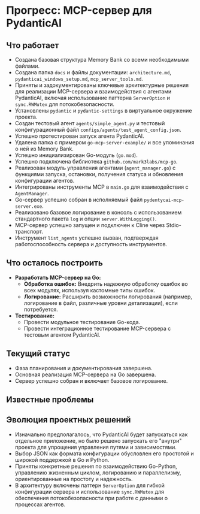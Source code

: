 # Прогресс: MCP-сервер для PydanticAI

## Что работает

*   Создана базовая структура Memory Bank со всеми необходимыми файлами.
*   Создана папка `docs` и файлы документации: `architecture.md`, `pydanticai_windows_setup.md`, `mcp_server_tools.md`.
*   Приняты и задокументированы ключевые архитектурные решения для реализации MCP-сервера и взаимодействия с агентами PydanticAI, включая использование паттерна `ServerOption` и `sync.RWMutex` для потокобезопасности.
*   Установлены `pydantic` и `pydantic-settings` в виртуальное окружение проекта.
*   Создан тестовый агент `agents/simple_agent.py` и тестовый конфигурационный файл `configs/agents/test_agent_config.json`.
*   Успешно протестирован запуск агента PydanticAI.
*   Удалена папка с примером `go-mcp-server-example/` и все упоминания о ней из Memory Bank.
*   Успешно инициализирован Go-модуль (`go.mod`).
*   Успешно подключена библиотека `github.com/mark3labs/mcp-go`.
*   Реализован модуль управления агентами (`agent_manager.go`) с функциями запуска, остановки, получения статуса и обновления конфигурации агентов.
*   Интегрированы инструменты MCP в `main.go` для взаимодействия с `AgentManager`.
*   Go-сервер успешно собран в исполняемый файл `pydentycai-mcp-server.exe`.
*   Реализовано базовое логирование в консоль с использованием стандартного пакета `log` и опции `server.WithLogging()`.
*   MCP-сервер успешно запущен и подключен к Cline через Stdio-транспорт.
*   Инструмент `list_agents` успешно вызван, подтверждая работоспособность сервера и доступность инструментов.

## Что осталось построить

*   **Разработать MCP-сервер на Go:**
    *   **Обработка ошибок:** Внедрить надежную обработку ошибок во всех модулях, используя кастомные типы ошибок.
    *   **Логирование:** Расширить возможности логирования (например, логирование в файл, различные уровни детализации), если потребуется.
*   **Тестирование:**
    *   Провести модульное тестирование Go-кода.
    *   Провести интеграционное тестирование MCP-сервера с тестовым агентом PydanticAI.

## Текущий статус

*   Фаза планирования и документирования завершена.
*   Основная реализация MCP-сервера на Go завершена.
*   Сервер успешно собран и включает базовое логирование.

## Известные проблемы


## Эволюция проектных решений

*   Изначально предполагалось, что PydanticAI будет запускаться как отдельное приложение, но было решено запускать его "внутри" проекта для упрощения управления путями и зависимостями.
*   Выбор JSON как формата конфигурации обусловлен его простотой и широкой поддержкой в Go и Python.
*   Приняты конкретные решения по взаимодействию Go-Python, управлению жизненным циклом, логированию и параллелизму, ориентированные на простоту и надежность.
*   В архитектуру включены паттерн `ServerOption` для гибкой конфигурации сервера и использование `sync.RWMutex` для обеспечения потокобезопасности при работе с данными о процессах агентов.
</content>
